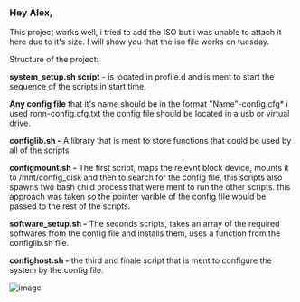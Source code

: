 ### Hey Alex,
This project works well, i tried to add the ISO but i was unable to attach it here due to it's size. I will show you that the iso file works on tuesday. 

Structure of the project: 

**system_setup.sh script** - is located in profile.d and is ment to start the sequence of the scripts in start time. 

**Any config file** that it's name should be in the format "Name"-config.cfg* i used ronn-config.cfg.txt the config file should be located in a usb or virtual drive. 

**configlib.sh -** A library that is ment to store functions that could be used by all of the scripts. 

**configmount.sh -** The first script, maps the relevnt block device, mounts it to /mnt/config_disk and then to search for the config file, this scripts also spawns two bash child process that were ment to run the other scripts. 
this approach was taken so the pointer varible of the config file would be passed to the rest of the scripts. 

**software_setup.sh -** The seconds scripts, takes an array of the required softwares from the config file and installs them, uses a function from the configlib.sh file. 

**confighost.sh -** the third and finale script that is ment to configure the system by the config file. 




![image](https://github.com/user-attachments/assets/84c496b0-c975-465c-8bd2-c7d7032d4dc7)



